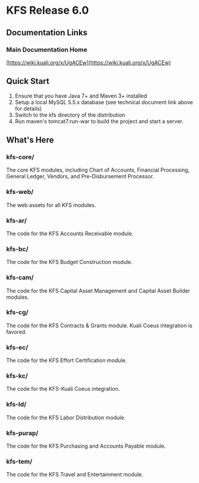 # KFS Release 6.0

## Documentation Links

### Main Documentation Home
[https://wiki.kuali.org/x/UgACEw](https://wiki.kuali.org/x/UgACEw)

## Quick Start

1. Ensure that you have Java 7+ and Maven 3+ installed
2. Setup a local MySQL 5.5.x database (see technical document link above for details)
3. Switch to the kfs directory of the distribution
4. Run maven's tomcat7:run-war to build the project and start a server.

## What's Here

### kfs-core/

The core KFS modules, including Chart of Accounts, Financial Processing, General Ledger, Vendors, and Pre-Disbursement Processor.

### kfs-web/

The web assets for all KFS modules.

### kfs-ar/

The code for the KFS Accounts Receivable module.

### kfs-bc/

The code for the KFS Budget Construction module.

### kfs-cam/

The code for the KFS Capital Asset Management and Capital Asset Builder modules.

### kfs-cg/

The code for the KFS Contracts & Grants module.  Kuali Coeus integration is favored.

### kfs-ec/

The code for the KFS Effort Certification module.

### kfs-kc/

The code for the KFS-Kuali Coeus integration.

### kfs-ld/

The code for the KFS Labor Distribution module.

### kfs-purap/

The code for the KFS Purchasing and Accounts Payable module.

### kfs-tem/

The code for the KFS Travel and Entertainment module.